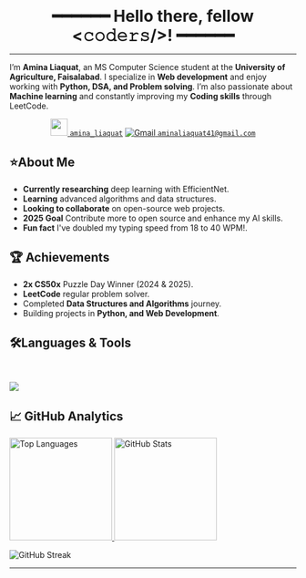 <p align="center">
  <strong><span style="font-size:28px;">━━━━━━  Hello there, fellow &lt;𝚌𝚘𝚍𝚎𝚛𝚜/&gt;!  ━━━━━━</span></strong>
</p>

<hr>


I’m **Amina Liaquat**, an MS Computer Science student at the **University of Agriculture, Faisalabad**.  I specialize in **Web development** and enjoy working with **Python, DSA, and Problem solving**.  I’m also passionate about **Machine learning** and constantly improving my **Coding skills** through LeetCode.  

<div align="center">
  
[<img src="https://static.vecteezy.com/system/resources/previews/048/759/320/non_2x/linktree-transparent-icon-free-png.png" height="30"/> `amina_liaquat`](https://linktr.ee/amina_liaquat25)
[![Gmail](https://img.icons8.com/color/30/gmail-new.png) `aminaliaquat41@gmail.com`](mailto:aminaliaquat41@gmail.com)

</div> 

## ⭐About Me

- **Currently researching** deep learning with EfficientNet.
- **Learning** advanced algorithms and data structures.
- **Looking to collaborate** on open-source web projects.
- **2025 Goal** Contribute more to open source and enhance my AI skills.
- **Fun fact** I've doubled my typing speed from 18 to 40 WPM!.



## 🏆 Achievements

- **2x CS50x** Puzzle Day Winner (2024 & 2025).  
- **LeetCode** regular problem solver.  
- Completed **Data Structures and Algorithms** journey. 
- Building projects in **Python, and Web Development**.




## 🛠️Languages & Tools

<br>
<p>
  <img src="https://skills.syvixor.com/api/icons?i=html,css,bootstrap,tailwind,js,ts,react,nodejs,python,php,cpp,mysql,java,wordpress,vercel,googlecolaboratory,git,github,githubcopilot,vscode,pycharm,anaconda,deepseek,postman,jupyter,matlab,netlify,kaggle,figma,firebase,slack,chatgpt" />
</p>


## 📈 GitHub Analytics 

<p>
  <a href="https://github.com/amina-liaquat">
   <img height="180em" src="https://github-readme-stats.vercel.app/api/top-langs/?username=amina-liaquat&layout=compact&langs_count=10&theme=tokyonight" alt="Top Languages"/>
<img height="180em" src="https://github-readme-stats.vercel.app/api?username=amina-liaquat&show_icons=true&theme=tokyonight" alt="GitHub Stats"/>
    
  </a>
</p>

<p>
  <img src="https://github-readme-streak-stats.herokuapp.com/?user=amina-liaquat&theme=tokyonight" alt="GitHub Streak"/>
</p>


---

